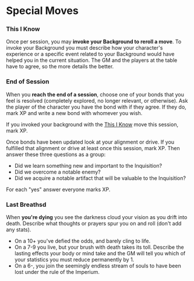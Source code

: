 # Special Moves

### This I Know

Once per session, you may **invoke your Background to reroll a move**. To invoke your Background you must describe how your character's experience or a specific event related to your Background would have helped you in the current situation. The GM and the players at the table have to agree, so the more details the better.

### End of Session

When you **reach the end of a session**, choose one of your bonds that you feel is resolved (completely explored, no longer relevant, or otherwise). Ask the player of the character you have the bond with if they agree. If they do, mark XP and write a new bond with whomever you wish.

If you invoked your background with the [This I Know](https://github.com/Vindexus/PoweredByHeresy/blob/master/game/github/specialmoves.md#this-i-know) move this session, mark XP.

Once bonds have been updated look at your alignment or drive. If you fulfilled that alignment or drive at least once this session, mark XP. Then answer these three questions as a group:

*   Did we learn something new and important to the Inquisition?
*   Did we overcome a notable enemy?
*   Did we acquire a notable artifact that will be valuable to the Inquisition?

For each "yes" answer everyone marks XP.

### Last Breathsd

When **you're dying** you see the darkness cloud your vision as you drift into death. Describe what thoughts or prayers spur you on and roll (don't add any stats).

*   On a 10+ you've defied the odds, and barely cling to life.
*   On a 7-9 you live, but your brush with death takes its toll. Describe the lasting effects your body or mind take and the GM will tell you which of your statistics you must reduce permanently by 1.
*   On a 6-, you join the seemingly endless stream of souls to have been lost under the rule of the Imperium.